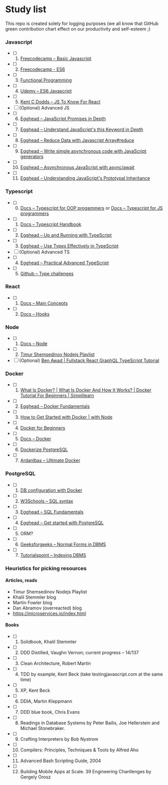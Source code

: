 # Study list

This repo is created solely for logging purposes (we all know that GitHub green contribution chart effect on our productivity and self-esteem ;)

### Javascript
- [ ] 1. [Freecodecamp – Basic Javascript](https://www.freecodecamp.org/learn/javascript-algorithms-and-data-structures/#basic-javascript)
- [ ] 2. [Freecodecamp - ES6](https://www.freecodecamp.org/learn/javascript-algorithms-and-data-structures/#es6)
- [ ] 3. [Functional Programming](https://www.freecodecamp.org/learn/javascript-algorithms-and-data-structures/#functional-programming)
- [ ] 4. [Udemy – ES6 Javascript](https://coursehunter.net/course/udemy-javascript-es6-tutorial)
- [ ] 5. [Kent C Dodds – JS To Know For React](https://kentcdodds.com/blog/javascript-to-know-for-react/)
- [ ] (Optional) Advanced JS
- [ ] 6. [Egghead – JavaScript Promises in Depth](https://egghead.io/courses/javascript-promises-in-depth)
- [ ] 7. [Egghead – Understand JavaScript's this Keyword in Depth](https://egghead.io/courses/understand-javascript-s-this-keyword-in-depth)
- [ ] 8. [Egghead – Reduce Data with Javascript Array#reduce](https://egghead.io/courses/reduce-data-with-javascript-array-reduce)
- [ ] 9. [Egghead – Write simple asynchronous code with JavaScript generators](https://egghead.io/courses/write-simple-asynchronous-code-with-javascript-generators)
- [ ] 10. [Egghead – Asynchronous JavaScript with async/await](https://egghead.io/courses/asynchronous-javascript-with-async-await)
- [ ] 11. [Egghead – Understanding JavaScript's Prototypal Inheritance](https://egghead.io/courses/understanding-javascript-s-prototypal-inheritance)

### Typescript
- [ ] 0. [Docs – Typescript for OOP progammers](https://www.typescriptlang.org/docs/handbook/typescript-in-5-minutes-oop.html) or [Docs – Typescript for JS programmers](https://www.typescriptlang.org/docs/handbook/typescript-in-5-minutes.html)
- [ ] 1. [Docs – Typescript Handbook](https://www.typescriptlang.org/docs/handbook/2/basic-types.html)
- [ ] 2. [Egghead – Up and Running with TypeScript](https://egghead.io/courses/up-and-running-with-typescript)
- [ ] 3. [Egghead – Use Types Effectively in TypeScript](https://egghead.io/courses/use-types-effectively-in-typescript)
- [ ] (Optional) Advanced TS
- [ ] 4. [Egghead – Practical Advanced TypeScript](https://egghead.io/courses/practical-advanced-typescript)
- [ ] 5. [Github – Type challenges](https://github.com/type-challenges/type-challenges)

### React
- [ ] 1. [Docs – Main Concepts](https://reactjs.org/docs/hello-world.html)
- [ ] 2. [Docs – Hooks](https://reactjs.org/docs/hooks-intro.html)

### Node
- [ ] 1. [Docs – Node](https://nodejs.org/en/docs/)
- [ ] 2. [Timur Shemsedinov Nodejs Playlist](https://www.youtube.com/playlist?list=PLHhi8ymDMrQZmXEqIIlq2S9-Ibh9b_-rQ)
- [ ] (Optional) [Ben Awad | Fullstack React GraphQL TypeScript Tutorial](https://www.youtube.com/watch?v=I6ypD7qv3Z8&t=780s&ab_channel=BenAwadBenAwad%D0%9F%D0%BE%D0%B4%D1%82%D0%B2%D0%B5%D1%80%D0%B6%D0%B4%D0%B5%D0%BD%D0%BE)

### Docker
- [ ] 1. [What Is Docker? | What Is Docker And How It Works? | Docker Tutorial For Beginners | Simplilearn](https://www.youtube.com/watch?v=rOTqprHv1YE&ab_channel=Simplilearn)
- [ ] 2. [Egghead – Docker Fundamentals](https://egghead.io/courses/docker-fundamentals-0cb53b55)
- [ ] 3. [How to Get Started with Docker | with Node](https://www.youtube.com/watch?v=iqqDU2crIEQ&ab_channel=Docker)
- [ ] 4. [Docker for Beginners](https://www.youtube.com/watch?v=zJ6WbK9zFpI&ab_channel=KodeKloud)
- [ ] 5. [Docs – Docker](https://docs.docker.com/get-started/)
- [ ] 6. [Dockerize PostgreSQL](https://docs.docker.com/samples/postgresql_service/)
- [ ] 7. [Ardanlbas – Ultimate Docker](https://coursehunter.net/course/ultimate-docker)

### PostgreSQL
- [ ] 1. [DB configuration with Docker](https://medium.com/analytics-vidhya/getting-started-with-postgresql-using-docker-compose-34d6b808c47c)
- [ ] 2. [W3Schools – SQL syntax](https://www.w3schools.com/sql/)
- [ ] 3. [Egghead – SQL Fundamentals](https://egghead.io/courses/sql-fundamentals)
- [ ] 4. [Egghead – Get started with PostgreSQL](https://egghead.io/courses/get-started-with-postgresql)
- [ ] 5. ORM?
- [ ] 6. [Geeksforgeeks – Normal Forms in DBMS](https://www.geeksforgeeks.org/normal-forms-in-dbms/)
- [ ] 7. [Tutorialspoint – Indexing DBMS](https://www.tutorialspoint.com/dbms/dbms_indexing.htm)

### Heuristics for picking resources

#### Articles, reads
* Timur Shemsedinov Nodejs Playlist
* Khalil Stemmler blog
* Martin Fowler blog
* Dan Abramov (overreacted) blog
* https://microservices.io/index.html

#### Books
- [ ] 1. Solidbook, Khalil Stemmler
- [ ] 2. DDD Distilled, Vaughn Vernon; current progress – 14/137
- [ ] 3. Clean Architecture, Robert Martin
- [ ] 4. TDD by example, Kent Beck (take testingjavascript.com at the same time)
- [ ] 5. XP, Kent Beck
- [ ] 6. DDIA, Martin Kleppmann
- [ ] 7. DDD blue book, Chris Evans
- [ ] 8. Readings in Database Systems by Peter Bailis, Joe Hellerstein and Michael Stonebraker.
- [ ] 9. Crafting Interpreters by Bob Nystrom
- [ ] 10. Compilers: Principles, Techniques & Tools by Alfred Aho
- [ ] 11. Advanced Bash Scripting Guide, 2004
- [ ] 12. Building Mobile Apps at Scale. 39 Engineering Chanllenges by Gergely Orosz



